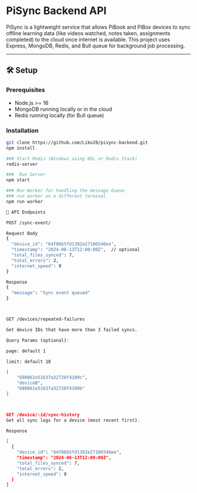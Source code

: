 # PiSync Backend API

PiSync is a lightweight service that allows PiBook and PiBox devices to sync offline learning data (like videos watched, notes taken, assignments completed) to the cloud once internet is available. This project uses Express, MongoDB, Redis, and Bull queue for background job processing.

---

## 🛠️ Setup

### Prerequisites

- Node.js >= 16
- MongoDB running locally or in the cloud
- Redis running locally (for Bull queue)

### Installation

```bash
git clone https://github.com/Liko20/pisync-backend.git
npm install

### Start Redis (Windows using WSL or Redis Stack)
redis-server

###  Run Server
npm start

### Run Worker for handling the message Queue
### run worker on a different terminal
npm run worker

🧪 API Endpoints

POST /sync-event/

Request Body
{
  "device_id": "64f06b5fd1392e27106546ee",
  "timestamp": "2024-06-13T12:00:00Z",  // optional
  "total_files_synced": 7,
  "total_errors": 2,
  "internet_speed": 9
}

Response
{
  "message": "Sync event queued"
}



GET /devices/repeated-failures

Get device IDs that have more than 3 failed syncs.

Query Params (optional):

page: default 1

limit: default 10

[
    "680061e51637a32720f4109c",
    "deviceB",
    "680061e51637a32720f4109b"
]



GET /device/:id/sync-history
Get all sync logs for a device (most recent first).

Response

[
  {
    "device_id": "64f06b5fd1392e27106546ee",
    "timestamp": "2024-06-13T12:00:00Z",
    "total_files_synced": 7,
    "total_errors": 2,
    "internet_speed": 9
  }
]
